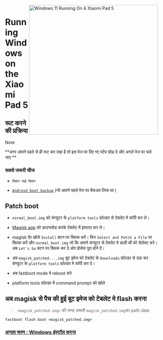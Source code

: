 <img align="right" src="https://raw.githubusercontent.com/erdilS/Port-Windows-11-Xiaomi-Pad-5/main/nabu.png" width="425" alt="Windows 11 Running On A Xiaomi Pad 5">


# Running Windows on the Xiaomi Pad 5

## रूट करने की प्रक्रिया 
> [!NOTE]
> **अगर आपने पहले से ही रूट कर रखा है तो इस पेज पर दिए गए स्टेप छोड़ दे और अगले पेज पर चले जाए **

### सबसे जरूरी चीज 
- ```दिमाग भाई दिमाग ```
  
- [```Android boot backup```](/guide/English/1-partition-en.md#Make-a-backup-of-your-existing-boot-image) (जो आपने पहले पेज पर बैकअप लिया था )


## Patch boot 

- ```normal_boot.img``` को कंप्युटर के ```platform tools``` फ़ोल्डर से टेबलेट मे कॉपी कर ले। 

- [Magisk app](https://github.com/topjohnwu/Magisk/releases/latest) को डाउनलोड करके टेबलेट में इंस्टाल कर ले।
  
- magisk ऐप खोले ```Install``` बटन पर क्लिक करें। फिर ```Select and Patch a File``` पर क्लिक करें और ```normal_boot.img``` जो कि आपने कंप्युटर से टेबलेट मे डाली थी को सेलेक्ट करे। अब ```Let's Go``` बटन पर क्लिक कर दे ओर प्रोसेस पूरा होने दें।
  
- अब ```magisk_patched....img``` बूट इमेज को टेबलेट के ```Downloads``` फ़ोल्डर से उठा कर कंप्युटर के ```platform tools``` फ़ोल्डर मे कॉपी कर दे। 

- अब fastboot mode मे reboot करे 
  
- platform tools फ़ोल्डर में command prompt को खोले 

 ## अब magisk से पैच की हुई बूट इमेज को टेबलेट मे flash करना 
 >  `<magisk_patched.img>` की जगह असली ```magisk_patched.img```का path dale
```cmd
fastboot flash boot <magisk_patched.img>
```

### [अगला चरण : Windows इंस्टॉल करना ](/guide/hindi/3-install-hi.md)
